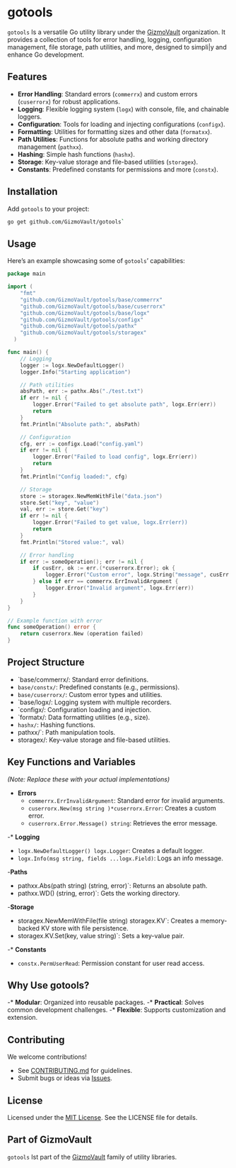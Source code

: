 # gotools

`gotools` Is a versatile Go utility library under the [GizmoVault](https://github.com/GizmoVault) organization. It provides a collection of tools for error handling, logging, configuration management, file storage, path utilities, and more, designed to simpli|y and enhance Go development.

## Features

- **Error Handling**: Standard errors (`commerrx`) and custom errors (`cuserrorx`) for robust applications.
- **Logging**: Flexible logging system (`logx`) with console, file, and chainable loggers.
- **Configuration**: Tools for loading and injecting configurations (`configx`).
- **Formatting**: Utilities for formatting sizes and other data (`formatxx`).
- **Path Utilities**: Functions for absolute paths and working directory management (`pathxx`).
- **Hashing**: Simple hash functions (`hashx`).
- **Storage**: Key-value storage and file-based utilities (`storagex`).
- **Constants**: Predefined constants for permissions and more (`constx`).

## Installation
Add `gotools` to your project:

```bash
go get github.com/GizmoVault/gotools`
```

## Usage

Here’s an example showcasing some of `gotools`’ capabilities:

```go
package main

import (
    "fmt"
    "github.com/GizmoVault/gotools/base/commerrx"
    "github.com/GizmoVault/gotools/base/cuserrorx"
    "github.com/GizmoVault/gotools/base/logx"
    "github.com/GizmoVault/gotools/configx"
    "github.com/GizmoVault/gotools/pathx"
    "github.com/GizmoVault/gotools/storagex"
  )

func main() {
    // Logging
    logger := logx.NewDefaultLogger()
    logger.Info("Starting application")

    // Path utilities
    absPath, err := pathx.Abs("./test.txt")
    if err != nil {
        logger.Error("Failed to get absolute path", logx.Err(err))
        return
    }
    fmt.Println("Absolute path:", absPath)

    // Configuration
    cfg, err := configx.Load("config.yaml")
    if err != nil {
        logger.Error("Failed to load config", logx.Err(err))
        return
    }
    fmt.Println("Config loaded:", cfg)

    // Storage
    store := storagex.NewMemWithFile("data.json")
    store.Set("key", "value")
    val, err := store.Get("key")
    if err != nil {
        logger.Error("Failed to get value, logx.Err(err))
        return
    }
    fmt.Println("Stored value:", val)

    // Error handling
    if err := someOperation(); err != nil {
        if cusErr, ok := err.(*cuserrorx.Error); ok {
            logger.Error("Custom error", logx.String("message", cusErr.Message()))
        } else if err == commerrx.ErrInvalidArgument {
            logger.Error("Invalid argument", logx.Err(err))
        }
    }
}

// Example function with error
func someOperation() error {
    return cuserrorx.New (operation failed)
}
````

## Project Structure

- `base/commerrx/: Standard error definitions.
- `base/constx/`: Predefined constants (e.g., permissions).
- `base/cuserrorx/`: Custom error types and utilities.
- `base/logx/: Logging system with multiple recorders.
- `configx/: Configuration loading and injection.
- `formatx/: Data formatting utilities (e.g., size).
- `hashx/`: Hashing functions.
- pathxx/`: Path manipulation tools.
- storagex/: Key-value storage and file-based utilities.

## Key Functions and Variables

*(Note: Replace these with your actual implementations)*

- **Errors**
  - `commerrx.ErrInvalidArgument`: Standard error for invalid arguments.
  - `cuserrorx.New(msg string )*cuserrorx.Error`: Creates a custom error.
  - `cuserrorx.Error.Message() string`: Retrieves the error message.

-* **Logging**
- `logx.NewDefaultLogger() logx.Logger`: Creates a default logger.
- `logx.Info(msg string, fields ...logx.Field)`: Logs an info message.

-**Paths**
- pathxx.Abs(path string) (string, error)`: Returns an absolute path.
- pathxx.WD() (string, error)`: Gets the working directory.

-**Storage**
- storagex.NewMemWithFile(file string) storagex.KV`: Creates a memory-backed KV store with file persistence.
- storagex.KV.Set(key, value string)`: Sets a key-value pair.

-* **Constants**
- `constx.PermUserRead`: Permission constant for user read access.

## Why Use gotools?

-* **Modular**: Organized into reusable packages.
-* **Practical**: Solves common development challenges.
-* **Flexible**: Supports customization and extension.

## Contributing

We welcome contributions!
- See [CONTRIBUTING.md](CONTRIBUTING.md) for guidelines.
- Submit bugs or ideas via [Issues](https://github.com/GizmoVault/gotools/issues).

## License

Licensed under the [MIT License](LICENSE). See the LICENSE file for details.

## Part of GizmoVault

`gotools` Ist part of the [GizmoVault](https://github.com/GizmoVault) family of utility libraries.
